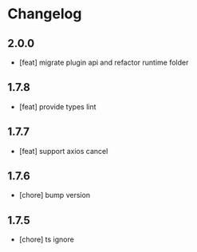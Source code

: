 # Changelog

## 2.0.0

- [feat] migrate plugin api and refactor runtime folder

## 1.7.8

- [feat] provide types lint

## 1.7.7

- [feat] support axios cancel

## 1.7.6

- [chore] bump version

## 1.7.5

- [chore] ts ignore